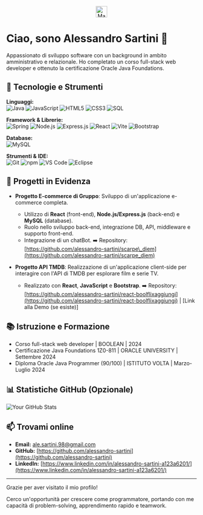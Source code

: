 <p align="center">
  <img src="https://raw.githubusercontent.com/MartinHeinz/MartinHeinz/master/wave.gif" width="30px" alt="Mano che saluta">
</p>

# Ciao, sono Alessandro Sartini 👋

Appassionato di sviluppo software con un background in ambito amministrativo e relazionale. Ho completato un corso full-stack web developer e ottenuto la certificazione Oracle Java Foundations.

## 🚀 Tecnologie e Strumenti

**Linguaggi:**<br>
![Java](https://img.shields.io/badge/Java-007396?style=for-the-badge&logo=java&logoColor=white)
![JavaScript](https://img.shields.io/badge/JavaScript-F7DF1E?style=for-the-badge&logo=javascript&logoColor=black)
![HTML5](https://img.shields.io/badge/HTML5-E34F26?style=for-the-badge&logo=html5&logoColor=white)
![CSS3](https://img.shields.io/badge/CSS3-1572B6?style=for-the-badge&logo=css3&logoColor=white)
![SQL](https://img.shields.io/badge/SQL-4479A1?style=for-the-badge&logo=mysql&logoColor=white)

**Framework & Librerie:**<br>
![Spring](https://img.shields.io/badge/Spring-66BB66?style=for-the-badge&logo=spring&logoColor=white)
![Node.js](https://img.shields.io/badge/Node.js-339933?style=for-the-badge&logo=node.js&logoColor=white)
![Express.js](https://img.shields.io/badge/Express.js-000000?style=for-the-badge&logo=express&logoColor=white)
![React](https://img.shields.io/badge/React-61DAFB?style=for-the-badge&logo=react&logoColor=black)
![Vite](https://img.shields.io/badge/Vite-646CFF?style=for-the-badge&logo=vite&logoColor=white)
![Bootstrap](https://img.shields.io/badge/Bootstrap-7952B3?style=for-the-badge&logo=bootstrap&logoColor=white)

**Database:**<br>
![MySQL](https://img.shields.io/badge/MySQL-4479A1?style=for-the-badge&logo=mysql&logoColor=white)

**Strumenti & IDE:**<br>
![Git](https://img.shields.io/badge/Git-F05032?style=for-the-badge&logo=git&logoColor=white)
![npm](https://img.shields.io/badge/npm-CB3837?style=for-the-badge&logo=npm&logoColor=white)
![VS Code](https://img.shields.io/badge/VS%20Code-007ACC?style=for-the-badge&logo=visual-studio-code&logoColor=white)
![Eclipse](https://img.shields.io/badge/Eclipse-2C2255?style=for-the-badge&logo=eclipse&logoColor=white)
## 🎯 Progetti in Evidenza

* **Progetto E-commerce di Gruppo**: Sviluppo di un'applicazione e-commerce completa.
    * Utilizzo di **React** (front-end), **Node.js/Express.js** (back-end) e **MySQL** (database).
    * Ruolo nello sviluppo back-end, integrazione DB, API, middleware e supporto front-end.
    * Integrazione di un chatBot.
    ➡️ Repository: [https://github.com/alessandro-sartini/scarpe\_diem](https://github.com/alessandro-sartini/scarpe_diem)

* **Progetto API TMDB**: Realizzazione di un'applicazione client-side per interagire con l'API di TMDB per esplorare film e serie TV.
    * Realizzato con **React**, **JavaScript** e **Bootstrap**.
    ➡️ Repository: [https://github.com/alessandro-sartini/react-boolflixaggiungi](https://github.com/alessandro-sartini/react-boolflixaggiungi) | [Link alla Demo (se esiste)]

## 📚 Istruzione e Formazione

* Corso full-stack web developer | BOOLEAN | 2024
* Certificazione Java Foundations 1Z0-811 | ORACLE UNIVERSITY | Settembre 2024
* Diploma Oracle Java Programmer (90/100) | ISTITUTO VOLTA | Marzo-Luglio 2024

## 📊 Statistiche GitHub (Opzionale)
![Your GitHub Stats](https://github-readme-stats.vercel.app/api?username=Alessandro-Sartini&show_icons=true&theme=radical&hide_rank=false&include_all_commits=true)
## 📫 Trovami online

* **Email:** [ale.sartini.98@gmail.com](mailto:ale.sartini.98@gmail.com)
* **GitHub:** [https://github.com/alessandro-sartini](https://github.com/alessandro-sartini)
* **LinkedIn:** [https://www.linkedin.com/in/alessandro-sartini-a123a6201/](https://www.linkedin.com/in/alessandro-sartini-a123a6201/)

---

Grazie per aver visitato il mio profilo!

Cerco un'opportunità per crescere come programmatore, portando con me capacità di problem-solving, apprendimento rapido e teamwork.
